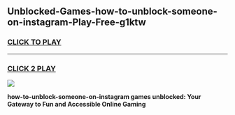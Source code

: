 
## Unblocked-Games-how-to-unblock-someone-on-instagram-Play-Free-g1ktw
<h3>
<a href="https://premium76.site?title=how-to-unblock-someone-on-instagram&ref=12A">CLICK TO PLAY</a></h3>
<hr>

<h3>
<a href="https://premium76.site?title=how-to-unblock-someone-on-instagram&ref=12A">CLICK 2 PLAY</a>
  
</h3>

<a href="https://premium76.site?title=how-to-unblock-someone-on-instagram&ref=12A"><img src="https://clearcache.store/games.png"></a>


**how-to-unblock-someone-on-instagram games unblocked: Your Gateway to Fun and Accessible Online Gaming**
